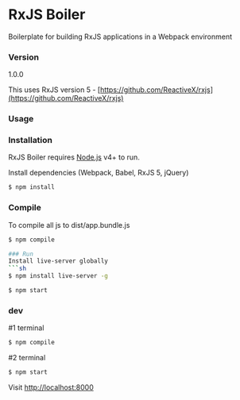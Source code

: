 # RxJS Boiler

Boilerplate for building RxJS applications in a Webpack environment

### Version
1.0.0

This uses RxJS version 5 - [https://github.com/ReactiveX/rxjs](https://github.com/ReactiveX/rxjs)

### Usage


### Installation

RxJS Boiler requires [Node.js](https://nodejs.org/) v4+ to run.

Install dependencies (Webpack, Babel, RxJS 5, jQuery)

```sh
$ npm install
```

### Compile
To compile all js to dist/app.bundle.js

```sh
$ npm compile

### Run
Install live-server globally
```sh
$ npm install live-server -g
```

```sh
$ npm start
```

### dev
#1 terminal
```sh
$ npm compile
```
#2 terminal
```sh
$ npm start
```

Visit [http://localhost:8000](http://localhost:8000)
